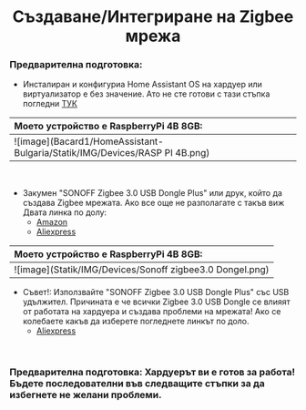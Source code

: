<h1 align="center"><strong>Създаване/Интегриране на Zigbee мрежа </strong></h1>

### Предварителна подготовка:
- Инсталиран и конфигуриа Home Assistant OS на хардуер или виртуализатор е без значение. Ато не сте готови с тази стъпка погледни [ТУК](https://www.home-assistant.io/installation/)

| Mоето устройство е RaspberryPi 4B 8GB: | 
|:--------------------|
| ![image](Bacard1/HomeAssistant-Bulgaria/Statik/IMG/Devices/RASP PI 4B.png) |


<br>

- Закумен "SONOFF Zigbee 3.0 USB Dongle Plus" или друк, който да създава Zigbee мрежата. Ако все още не разполагате с такъв виж Двата линка по долу:
    - [Amazon](https://www.amazon.de/dp/B09KZX4WSB?ref=ppx_yo2ov_dt_b_fed_asin_title)
    - [Aliexpress](https://de.aliexpress.com/item/1005004266559661.html?spm=a2g0o.productlist.main.1.29cfYELkYELkj7&algo_pvid=d6c4c86f-f945-433c-addd-962a0da0c955&algo_exp_id=d6c4c86f-f945-433c-addd-962a0da0c955-0&pdp_npi=4%40dis%21EUR%2138.16%2120.99%21%21%2140.55%2122.30%21%402103890117306177577828936efd34%2112000028571354347%21sea%21DE%21749630241%21X&curPageLogUid=DHGOVitBimE5&utparam-url=scene%3Asearch%7Cquery_from%3A)

| Mоето устройство е RaspberryPi 4B 8GB: | 
|:--------------------|
| ![image](Statik/IMG/Devices/Sonoff zigbee3.0 Dongel.png) |

- Съвет!: Използвайте  "SONOFF Zigbee 3.0 USB Dongle Plus" със USB удължител. Причината е че всички Zigbee 3.0 USB Dongle се влияят от работата на хардуера и създава проблеми на мрежата! Ако се колебаете какъв да изберете погледнете линкът по доло.
    - [Aliexpress](https://de.aliexpress.com/item/1005007442670601.html?spm=a2g0o.order_list.order_list_main.75.6e4f5c5f9wWYJ0&gatewayAdapt=glo2deu)

 <br>

### Предварителна подготовка: Хардуерът ви е готов за работа! Бъдете последователни във следващите стъпки за да избегнете не желани проблеми.
